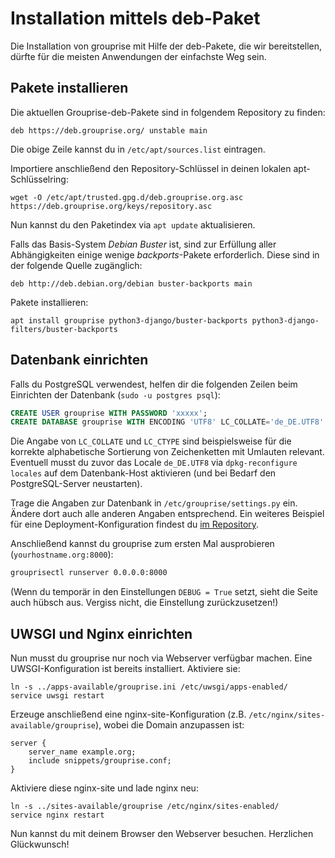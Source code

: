 # Installation mittels deb-Paket

Die Installation von grouprise mit Hilfe der deb-Pakete, die wir bereitstellen, dürfte für die
meisten Anwendungen der einfachste Weg sein.


## Pakete installieren

Die aktuellen Grouprise-deb-Pakete sind in folgendem Repository zu finden:
```shell
deb https://deb.grouprise.org/ unstable main
```

Die obige Zeile kannst du in `/etc/apt/sources.list` eintragen.

Importiere anschließend den Repository-Schlüssel in deinen lokalen apt-Schlüsselring:
```shell
wget -O /etc/apt/trusted.gpg.d/deb.grouprise.org.asc https://deb.grouprise.org/keys/repository.asc
```

Nun kannst du den Paketindex via `apt update` aktualisieren.

Falls das Basis-System *Debian Buster* ist, sind zur Erfüllung aller Abhängigkeiten einige wenige
*backports*-Pakete erforderlich.  Diese sind in der folgende Quelle zugänglich:

```shell
deb http://deb.debian.org/debian buster-backports main
```

Pakete installieren:
```shell
apt install grouprise python3-django/buster-backports python3-django-filters/buster-backports
```



## Datenbank einrichten

Falls du PostgreSQL verwendest, helfen dir die folgenden Zeilen beim Einrichten der Datenbank (`sudo -u postgres psql`):

```sql
CREATE USER grouprise WITH PASSWORD 'xxxxx';
CREATE DATABASE grouprise WITH ENCODING 'UTF8' LC_COLLATE='de_DE.UTF8' LC_CTYPE='de_DE.UTF8' TEMPLATE=template0 OWNER grouprise;
```

Die Angabe von `LC_COLLATE` und `LC_CTYPE` sind beispielsweise für die korrekte alphabetische Sortierung von Zeichenketten mit Umlauten relevant.
Eventuell musst du zuvor das Locale `de_DE.UTF8` via `dpkg-reconfigure locales` auf dem Datenbank-Host aktivieren (und bei Bedarf den PostgreSQL-Server neustarten).

Trage die Angaben zur Datenbank in `/etc/grouprise/settings.py` ein. Ändere dort auch alle anderen Angaben entsprechend. Ein weiteres Beispiel für eine Deployment-Konfiguration findest du [im Repository](https://git.hack-hro.de/stadtgestalten/stadtgestalten/tree/master/grouprise/settings.py.production).

Anschließend kannst du grouprise zum ersten Mal ausprobieren (`yourhostname.org:8000`):

```bash
grouprisectl runserver 0.0.0.0:8000
```

(Wenn du temporär in den Einstellungen `DEBUG = True` setzt, sieht die Seite auch hübsch aus. Vergiss nicht, die Einstellung zurückzusetzen!)


## UWSGI und Nginx einrichten

Nun musst du grouprise nur noch via Webserver verfügbar machen. Eine UWSGI-Konfiguration ist bereits installiert. Aktiviere sie:
```shell
ln -s ../apps-available/grouprise.ini /etc/uwsgi/apps-enabled/
service uwsgi restart
```

Erzeuge anschließend eine nginx-site-Konfiguration (z.B. `/etc/nginx/sites-available/grouprise`), wobei die Domain anzupassen ist:
```
server {
    server_name example.org;
    include snippets/grouprise.conf;
}
```

Aktiviere diese nginx-site und lade nginx neu:
```shell
ln -s ../sites-available/grouprise /etc/nginx/sites-enabled/
service nginx restart
```

Nun kannst du mit deinem Browser den Webserver besuchen. Herzlichen Glückwunsch!
